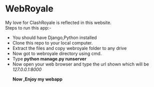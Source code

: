 # WebRoyale
My love for ClashRoyale is reflected in this website.
<br>
Steps to run this app:-
<ul>
<li>You should have Django,Python installed</li>
<li>Clone this repo to your local computer.</li>
<li>Extract the files and copy webroyale folder to any drive</li>
<li>Now got to webroyale directory using cmd.</li>
<li> Type <b>python manage.py runserver</b></li>
<li>Now open your web browser and type the url shown which will be <i>127.0.0.1:8000</i></li>

<b>Now ,Enjoy my webapp<b>
